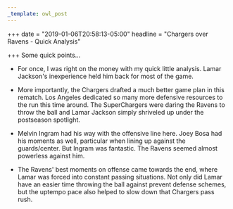 ```yaml
---
_template: owl_post
---
```


+++
date = "2019-01-06T20:58:13-05:00"
headline = "Chargers over Ravens - Quick Analysis"

+++
Some quick points...

* For once, I was right on the money with my quick little analysis. Lamar Jackson's inexperience held him back for most of the game.  

 

* More importantly, the Chargers drafted a much better game plan in this rematch. Los Angeles dedicated so many more defensive resources to the run this time around. The SuperChargers were daring the Ravens to throw the ball and Lamar Jackson simply shriveled up under the postseason spotlight.  

 

* Melvin Ingram had his way with the offensive line here. Joey Bosa had his moments as well, particular when lining up against the guards/center. But Ingram was fantastic. The Ravens seemed almost powerless against him.  

* The Ravens' best moments on offense came towards the end, where Lamar was forced into constant passing situations. Not only did Lamar have an easier time throwing the ball against prevent defense schemes, but the uptempo pace also helped to slow down that Chargers pass rush.
